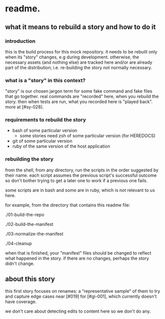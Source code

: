 # readme.

## what it means to rebuild a story and how to do it

### introduction

this is the build process for this mock repository. it needs to be rebuilt
only when its "story" changes, e.g during development. otherwise, the
necessary assets (and nothing else) are tracked here and/or are already
part of the distribution; i.e. re-building the story not normally necessary.



### what is a "story" in this context?

"story" is our chosen jargon term for some fake command and fake files
that go together. real commands are "recorded" here, when you rebuild
the story. then when tests are run, what you recorded here is "played back".
more at [#sy-028].





### requirements to rebuild the story

  + bash of some particular version
    + some stories need zsh of some particular version (for HEREDOCS)
  + git of some particular version
  + ruby of the same version of the host application




### rebuilding the story

from the shell, from any directory, run the scripts in the order
suggested by their name. each script assumes the previous script's
successful outcome so don't bother trying to get a later one to work
if a previous one fails.

some scripts are in bash and some are in ruby, which is not relevant to
us here.

for example, from the directory that contains this readme file:

  ./01-build-the-repo

  ./02-build-the-manifest

  ./03-normalize-the-manifest

  ./04-cleanup

when that is finished, your "manifest" files should be changed to
reflect what happened in the story. if there are no changes, perhaps the
story didn't change.




## about this story

this first story focuses on renames: a "representative sample" of them
to try and capture edge cases near [#019] for [#gi-001], which currently
doesn't have coverage.

we don't care about detecting edits to content here so we don't do any.
